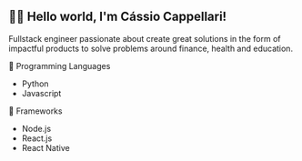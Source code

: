 ## 👨‍🚀 Hello world, I'm Cássio Cappellari!

Fullstack engineer passionate about create great solutions in the form of impactful products to solve problems around finance, health and education.

🤖 Programming Languages

- Python
- Javascript

🚀 Frameworks

- Node.js
- React.js
- React Native

<!--
**cassiocappellari/cassiocappellari** is a ✨ _special_ ✨ repository because its `README.md` (this file) appears on your GitHub profile.

Here are some ideas to get you started:

- 🔭 I’m currently working on ...
- 🌱 I’m currently learning ...
- 👯 I’m looking to collaborate on ...
- 🤔 I’m looking for help with ...
- 💬 Ask me about ...
- 📫 How to reach me: ...
- 😄 Pronouns: ...
- ⚡ Fun fact: ...
-->
